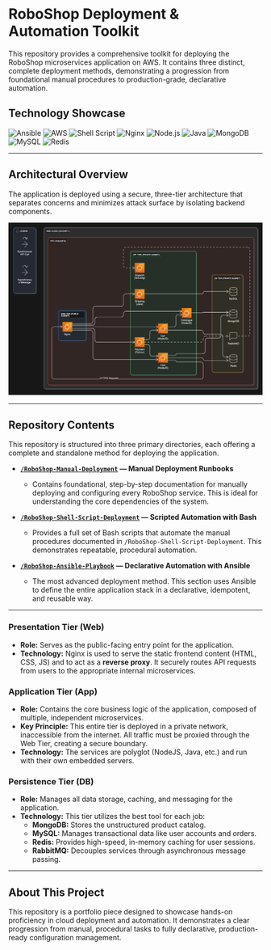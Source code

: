 # RoboShop Deployment & Automation Toolkit

This repository provides a comprehensive toolkit for deploying the RoboShop microservices application on AWS. It contains three distinct, complete deployment methods, demonstrating a progression from foundational manual procedures to production-grade, declarative automation.

## Technology Showcase
![Ansible](https://img.shields.io/badge/Ansible-1A1924?style=for-the-badge&logo=ansible&logoColor=white)
![AWS](https://img.shields.io/badge/AWS-232F3E?style=for-the-badge&logo=amazon-aws&logoColor=white)
![Shell Script](https://img.shields.io/badge/Bash-4EAA25?style=for-the-badge&logo=gnubash&logoColor=white)
![Nginx](https://img.shields.io/badge/Nginx-009639?style=for-the-badge&logo=nginx&logoColor=white)
![Node.js](https://img.shields.io/badge/Node.js-339933?style=for-the-badge&logo=nodedotjs&logoColor=white)
![Java](https://img.shields.io/badge/Java-ED8B00?style=for-the-badge&logo=openjdk&logoColor=white)
![MongoDB](https://img.shields.io/badge/MongoDB-47A248?style=for-the-badge&logo=mongodb&logoColor=white)
![MySQL](https://img.shields.io/badge/MySQL-4479A1?style=for-the-badge&logo=mysql&logoColor=white)
![Redis](https://img.shields.io/badge/Redis-DD0031?style=for-the-badge&logo=redis&logoColor=white)

---

## Architectural Overview

The application is deployed using a secure, three-tier architecture that separates concerns and minimizes attack surface by isolating backend components.

![RoboShop Architecture Diagram](./assets/roboshop-architecture.png)

---

## Repository Contents

This repository is structured into three primary directories, each offering a complete and standalone method for deploying the application.

- **[`/RoboShop-Manual-Deployment`](./RoboShop-Manual-Deployment/) — Manual Deployment Runbooks**
  - Contains foundational, step-by-step documentation for manually deploying and configuring every RoboShop service. This is ideal for understanding the core dependencies of the system.

- **[`/RoboShop-Shell-Script-Deployment`](./RoboShop-Shell-Script-Deployment/) — Scripted Automation with Bash**
  - Provides a full set of Bash scripts that automate the manual procedures documented in `/RoboShop-Shell-Script-Deployment`. This demonstrates repeatable, procedural automation.

- **[`/RoboShop-Ansible-Playbook`](./RoboShop-Ansible-Playbook/) — Declarative Automation with Ansible**
  - The most advanced deployment method. This section uses Ansible to define the entire application stack in a declarative, idempotent, and reusable way.

---
### **Presentation Tier (Web)**
*   **Role:** Serves as the public-facing entry point for the application.
*   **Technology:** Nginx is used to serve the static frontend content (HTML, CSS, JS) and to act as a **reverse proxy**. It securely routes API requests from users to the appropriate internal microservices.

### **Application Tier (App)**
*   **Role:** Contains the core business logic of the application, composed of multiple, independent microservices.
*   **Key Principle:** This entire tier is deployed in a private network, inaccessible from the internet. All traffic must be proxied through the Web Tier, creating a secure boundary.
*   **Technology:** The services are polyglot (NodeJS, Java, etc.) and run with their own embedded servers.

### **Persistence Tier (DB)**
*   **Role:** Manages all data storage, caching, and messaging for the application.
*   **Technology:** This tier utilizes the best tool for each job:
    *   **MongoDB:** Stores the unstructured product catalog.
    *   **MySQL:** Manages transactional data like user accounts and orders.
    *   **Redis:** Provides high-speed, in-memory caching for user sessions.
    *   **RabbitMQ:** Decouples services through asynchronous message passing.

---

## About This Project
This repository is a portfolio piece designed to showcase hands-on proficiency in cloud deployment and automation. It demonstrates a clear progression from manual, procedural tasks to fully declarative, production-ready configuration management.